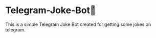 # Telegram-Joke-Bot🚀

This is a simple Telegram Joke Bot created for getting some jokes on telegram.
